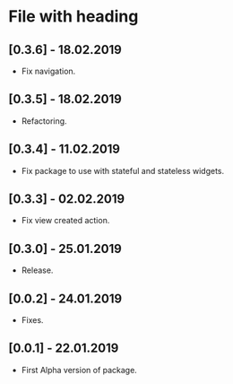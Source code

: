 # File with heading

## [0.3.6] - 18.02.2019

* Fix navigation.

## [0.3.5] - 18.02.2019

* Refactoring.

## [0.3.4] - 11.02.2019

* Fix package to use with stateful and stateless widgets.

## [0.3.3] - 02.02.2019

* Fix view created action.

## [0.3.0] - 25.01.2019

* Release.

## [0.0.2] - 24.01.2019

* Fixes.

## [0.0.1] - 22.01.2019

* First Alpha version of package.
